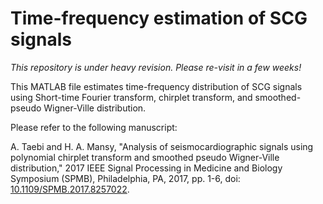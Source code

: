 # Time-frequency estimation of SCG signals

_This repository is under heavy revision. Please re-visit in a few weeks!_

This MATLAB file estimates time-frequency distribution of SCG signals using Short-time Fourier transform, chirplet transform, and smoothed-pseudo Wigner-Ville distribution.

Please refer to the following manuscript:

A. Taebi and H. A. Mansy, "Analysis of seismocardiographic signals using polynomial chirplet transform and smoothed pseudo Wigner-Ville distribution," 2017 IEEE Signal Processing in Medicine and Biology Symposium (SPMB), Philadelphia, PA, 2017, pp. 1-6, doi: [10.1109/SPMB.2017.8257022](https://doi.org/10.1109/SPMB.2017.8257022).
